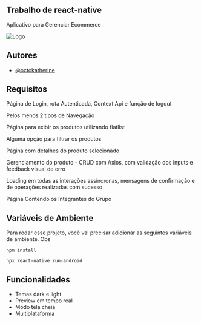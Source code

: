 ## Trabalho de react-native

Aplicativo para Gerenciar Ecommerce


![Logo](https://dev-to-uploads.s3.amazonaws.com/uploads/articles/th5xamgrr6se0x5ro4g6.png)


## Autores

- [@octokatherine](https://www.github.com/octokatherine)


## Requisitos 

Página de Login, rota Autenticada, Context Api e função de logout

Pelos menos 2 tipos de Navegação

Página para exibir os produtos utilizando flatlist

Alguma opção para filtrar os produtos

Página com detalhes do produto selecionado

Gerenciamento do produto - CRUD com Axios, com validação dos inputs e feedback visual de erro

Loading em todas as interações assíncronas, mensagens de confirmação e de operações realizadas com sucesso

Página Contendo os Integrantes do Grupo



## Variáveis de Ambiente

Para rodar esse projeto, você vai precisar adicionar as seguintes variáveis de ambiente. Obs 

`npm install`

`npx react-native run-android
`


## Funcionalidades

- Temas dark e light
- Preview em tempo real
- Modo tela cheia
- Multiplataforma

